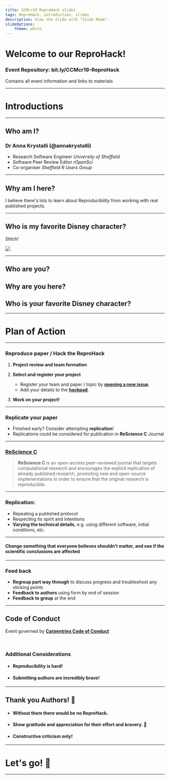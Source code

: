 ```yaml
---
title: CCMcr19 ReproHack slides
tags: ReproHack, introduction, slides
description: View the slide with "Slide Mode".
slideOptions:
    theme: white
---
```


# Welcome to our ReproHack!

<!-- Put the link to this slide here so people can follow -->
### Event Repository: bit.ly/CCMcr19-ReproHack

Contains all event information and links to materials

---

# Introductions

---

<!-- Add details about yourself the organiser here: -->

## Who am I?

### Dr Anna Krystalli (@annakrystalli)

- Research Software Engineer _University of Sheffield_
- Software Peer Review Editor _rOpenSci_ 
- Co-organiser _Sheffield R Users Group_

---

## Why am I here?

I believe there's lots to learn about Reproducibility from working with real published projects.

---

## Who is my favorite Disney character?

Stitch!

![](https://media3.giphy.com/media/95MU6SEzeLnUc/giphy.gif?cid=790b76115d11033236595055776d483b&rid=giphy.gif)

---

<!-- Open it up to participants -->

## Who are you?

## Why are you here?

## Who is your favorite Disney character?

---

# Plan of Action

---

### Reproduce paper / Hack the ReproHack

1. **Project review and team formation**


2. **Select and register your project**
    + Register your team and paper / topic by [**opening a new issue**](https://github.com/reprohack/reprohack-2019-06-27/issues/new/choose).
    + Add your details to the [**hackpad**](https://hackmd.io/@U2KSpBasRLqM0fN-YALVrw/r1LTia9RV/edit).
3. **Work on your project!**

---


### Replicate your paper

- Finished early? Consider attempting **replication**!
- Replications could be considered for publication in **ReScience C** Journal


---

### [ReScience C](http://rescience.github.io/)

> **ReScience C** is an open-access peer-reviewed journal that targets computational research and encourages the explicit replication of already published research, promoting new and open-source implementations in order to ensure that the original research is reproducible.

---

### **Replication:** 
- Repeating a published protocol
- Respecting its spirit and intentions
-  **Varying the technical details**, e.g. using different software, initial conditions, etc.

***

#### Change something that everyone believes shouldn’t matter, and see if the scientific conclusions are affected 

---

### Feed back

- **Regroup part way through** to discuss progress and troubleshoot any sticking points
- **Feedback to authors** using form by end of session
- **Feedback to group** at the end

---


## Code of Conduct

Event governed by [**Carpentries Code of Conduct**](https://docs.carpentries.org/topic_folders/policies/code-of-conduct.html)

<br>

### Additional Considerations

- #### Reproducibility is hard!
- #### Submitting authors are incredibly brave!



---

## Thank you Authors! :raised_hands: 

- #### Without them there would be no ReproHack.
- #### Show gratitude and appreciation for their effort and bravery. :pray: 
- #### Constructive criticism only!

---

# Let's go! :checkered_flag: 

---


